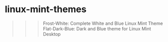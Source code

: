 # linux-mint-themes
>>> Frost-White: Complete White and Blue Linux Mint Theme
>>> Flat-Dark-Blue: Dark and Blue theme for Linux Mint Desktop
